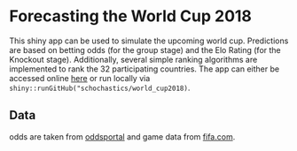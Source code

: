 # Forecasting the World Cup 2018

This shiny app can be used to simulate the upcoming world cup. Predictions
are based on betting odds (for the group stage) and the Elo Rating (for the Knockout stage). Additionally, several simple ranking algorithms are implemented to rank the 32 participating countries. The app can either be accessed online [here](https://schochastics.shinyapps.io/world_cup2018/) or run locally via `shiny::runGitHub("schochastics/world_cup2018)`.

## Data
odds are taken  from [oddsportal](https://oddsportal.com) and game data from [fifa.com](https://fifa.com).
